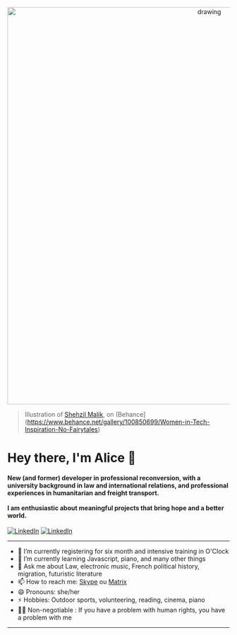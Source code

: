 <p align="center">
<img src="https://user-images.githubusercontent.com/10231985/210804404-dcfce3af-fbf2-413b-9c9b-0cbffe01284b.jpg" alt="drawing" width="900"/>
</p>

> Illustration of [Shehzil Malik](http://www.shehzil.com), on  (Behance](https://www.behance.net/gallery/100850699/Women-in-Tech-Inspiration-No-Fairytales)


<h1 align="left"> Hey there, I'm Alice 👋 </h1>

<h4 align="left">  New (and former) developer in professional reconversion, with a university background in law and international relations, and professional experiences in humanitarian and freight transport.<br><br>I am enthusiastic about meaningful projects that bring hope and a better world.</h4>

<p align="left">
   <a href="https://alicedel.work/"><img alt="LinkedIn" src="https://img.shields.io/badge/-Resume-E15718?style=flat-square&logo=ReadMe&logoColor=white&link=https://alicedel.work//"></a> 
   <a href="https://alicedel.work/"><img alt="LinkedIn" src="https://img.shields.io/badge/-Linkedin-0075b5?style=flat-square&logo=Linkedin&logoColor=white&link=https://alicedel.work//"></a> 
</p>

---
- 🔭 I’m currently registering for six month and intensive training in O'Clock
- 🌱 I’m currently learning Javascript, piano, and many other things 
- 💬 Ask me about Law, electronic music, French political history, migration, futuristic literature
- 📫 How to reach me: [Skype](https://join.skype.com/invite/II99wpbBBR78) ou [Matrix](@lilioux:matrix.org)
- 😄 Pronouns: she/her
- ⚡ Hobbies: Outdoor sports, volunteering, reading, cinema, piano 
- 🏳️‍🌈 Non-negotiable : If you have a problem with human rights, you have a problem with me

---
